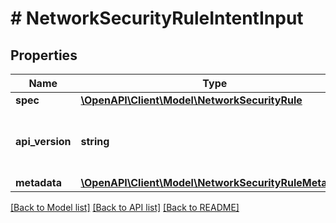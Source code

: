 # # NetworkSecurityRuleIntentInput

## Properties

Name | Type | Description | Notes
------------ | ------------- | ------------- | -------------
**spec** | [**\OpenAPI\Client\Model\NetworkSecurityRule**](NetworkSecurityRule.md) |  |
**api_version** | **string** | API Version of the Nutanix v3 API framework. | [optional] [default to '3.1.0']
**metadata** | [**\OpenAPI\Client\Model\NetworkSecurityRuleMetadata**](NetworkSecurityRuleMetadata.md) |  |

[[Back to Model list]](../../README.md#models) [[Back to API list]](../../README.md#endpoints) [[Back to README]](../../README.md)
